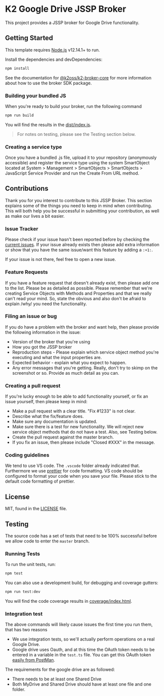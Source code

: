 # K2 Google Drive JSSP Broker

This project provides a JSSP broker for Google Drive functionality.

## Getting Started

This template requires [Node.js](https://nodejs.org/) v12.14.1+ to run.

Install the dependencies and devDependencies:

```bash
npm install
```

See the documentation for [@k2oss/k2-broker-core](https://www.npmjs.com/package/@k2oss/k2-broker-core)
for more information about how to use the broker SDK package.

### Building your bundled JS

When you're ready to build your broker, run the following command

```bash
npm run build
```

You will find the results in the [dist/index.js](./dist/index.js).

> For notes on testing, please see the Testing section below.

### Creating a service type

Once you have a bundled .js file, upload it to your repository (anonymously
accessible) and register the service type using the system SmartObject located
at System > Management > SmartObjects > SmartObjects > JavaScript Service
Provider and run the Create From URL method.

## Contributions

Thank you for you interest to contribute to this JSSP Broker. This section explains some of the things you need to keep in mind when contributing. This will both help you be successful in submitting your contribution, as well as make our lives a bit easier.

### Issue Tracker

Please check if your issue hasn't been reported before by checking the [current issues](https://github.com/k2workflow/GoogleDrive/issues). If your issue already exists then please add extra information or show that you have the same issue/want this feature by adding a `:+1:`.

If your issue is not there, feel free to open a new issue.

### Feature Requests

If you have a feature request that doesn't already exist, then please add one to the list. Please be as detailed as possible. Please remember that we're creating Service Objects with Methods and Properties and that we really can't read your mind. So, state the obvious and also don't be afraid to explain /why/ you need the functionality.

### Filing an issue or bug

If you do have a problem with the broker and want help, then please provide the following information in the issue:

- Version of the broker that you're using
- How you got the JSSP broker
- Reproduction steps - Please explain which service object method you're executing and what the input properties are.
- Expected behavior - explain what you expect to happen.
- Any error messages that you're getting. Really, don't try to skimp on the screenshot or so. Provide as much detail as you can.

### Creating a pull request

If you're lucky enough to be able to add functionality yourself, or fix an issue yourself, then please keep in mind:

- Make a pull request with a clear title. "Fix #1233" is not clear.
- Describe what the fix/feature does.
- Make sure any documentation is updated.
- Make sure there is a test for new functionality. We will reject new service object methods that do not have a test. Also, see Testing below.
- Create the pull request against the master branch.
- If you fix an issue, then please include "Closed #XXX" in the message.

### Coding guidelines

We tend to use VS code. The `.vscode` folder already indicated that. Furthermore we use [prettier](https://prettier.io/) for code formatting. VS code should be configured to format your code when you save your file. Please stick to the default code formatting of prettier.

## License

MIT, found in the [LICENSE](./LICENSE) file.

## Testing

The source code has a set of tests that need to be 100% successful before we allow code to enter the `master` branch.

### Running Tests

To run the unit tests, run:

```bash
npm test
```

You can also use a development build, for debugging and coverage gutters:

```bash
npm run test:dev
```

You will find the code coverage results in [coverage/index.html](./coverage/index.html).

### Integration test

The above commands will likely cause issues the first time you run them, that has two reasons

- We use integration tests, so we'll actually perform operations on a real Google Drive.
- Google drive uses Oauth, and at this time the OAuth token needs to be entered in a variable in the `test.ts` file. You can get this OAuth token [easily from PostMan](https://stackoverflow.com/questions/32076503/using-postman-to-access-oauth-2-0-google-apis).

The requirements for the google drive are as followed:

- There needs to be at least one Shared Drive
- Both MyDrive and Shared Drive should have at least one file and one folder.
